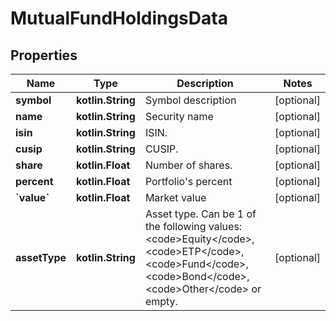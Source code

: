
# MutualFundHoldingsData

## Properties
Name | Type | Description | Notes
------------ | ------------- | ------------- | -------------
**symbol** | **kotlin.String** | Symbol description |  [optional]
**name** | **kotlin.String** | Security name |  [optional]
**isin** | **kotlin.String** | ISIN. |  [optional]
**cusip** | **kotlin.String** | CUSIP. |  [optional]
**share** | **kotlin.Float** | Number of shares. |  [optional]
**percent** | **kotlin.Float** | Portfolio&#39;s percent |  [optional]
**&#x60;value&#x60;** | **kotlin.Float** | Market value |  [optional]
**assetType** | **kotlin.String** | Asset type. Can be 1 of the following values: &lt;code&gt;Equity&lt;/code&gt;, &lt;code&gt;ETP&lt;/code&gt;, &lt;code&gt;Fund&lt;/code&gt;, &lt;code&gt;Bond&lt;/code&gt;, &lt;code&gt;Other&lt;/code&gt; or empty. |  [optional]



